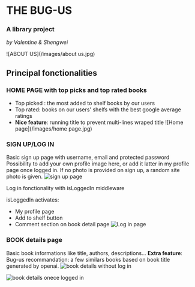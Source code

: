 
# THE BUG-US

### A library project
*by Valentine & Shengwei*

![ABOUT US](/images/about us.jpg)

## Principal fonctionalities

### HOME PAGE with top picks and top rated books

* Top picked : the most added to shelf books by our users
* Top rated: books on our users' shelfs with the best google average ratings
* **Nice feature**: running title to prevent multi-lines wraped title
![Home page](/images/home page.jpg)

### SIGN UP/LOG IN 

Basic sign up page with username, email and protected password
Possibility to add your own profile image here, or add it latter in my profile page once logged in. 
If no photo is provided on sign up, a random site photo is given. 
![sign up page](/images/sign-up.jpg)

Log in fonctionality with isLoggedIn middleware 

isLoggedIn activates: 
* My profile page
* Add to shelf button
* Comment section on book detail page
![Log in page](/images/log-in.jpg)
### BOOK details page

Basic book informations like title, authors, descriptions...
**Extra feature**: 
Bug-us recommandation: a few similars books based on book title generated by openai. 
![book details without log in](/images/detail-no-log-in.jpg)

![book details onece logged in](/images/detail-logged-in.jpg)

